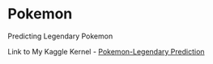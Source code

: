 # Pokemon
Predicting Legendary Pokemon

Link to My Kaggle Kernel - [Pokemon-Legendary Prediction](https://www.kaggle.com/kishan0725/pokemon-legendary-prediction)
